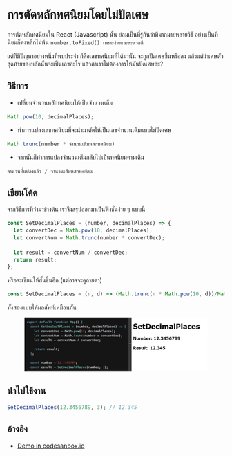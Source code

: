 # การตัดหลักทศนิยมโดยไม่ปัดเศษ

การตัดหลักทศนิยมใน React (Javascript) นั้น ย่อมเป็นที่รู้กันว่ามีมากมายหลายวิธี อย่างเป็นที่นิยมก็คงหลีกไม่พ้น `number.toFixed() เพราะง่ายและสะดวกดี`



แต่ก็มีปัญหาอย่างหนึ่งที่พบประจำ ก็คือเลขทศนิยมที่ได้มานั้น จะถูกปัดเศษขึ้นหรือลง แล้วแต่ว่าเศษตัวสุดท้ายของหลักนั้นจะเป็นเลขอะไร แล้วถ้าเราไม่ต้องการให้มันปัดเศษล่ะ?



## วิธีการ

* เปลี่ยนจำนวนหลักทศนิยมให้เป็นจำนวนเต็ม

```javascript
Math.pow(10, decimalPlaces);
```

* ทำการแปลงเลขทศนิยมที่จะนำมาตัดให้เป็นเลขจำนวนเต็มแบบไม่ปัดเศษ

```javascript
Math.trunc(number * จำนวนเต็มหลักทศนิยม)
```

* จากนั้นก็ทำการแปลงจำนวนเต็มกลับไปเป็นทศนิยมตามเดิม

```javascript
จำนวนที่แปลงแล้ว / จำนวนเต็มหลักทศนิยม
```

## เขียนโค้ด

จากวิธีการที่ว่ามาข้างต้น เราจึงสรุปออกมาเป็นฟังชั่นง่าย ๆ แบบนี้

```javascript
const SetDecimalPlaces = (number, decimalPlaces) => {
  let convertDec = Math.pow(10, decimalPlaces);
  let convertNum = Math.trunc(number * convertDec);

  let result = convertNum / convertDec;
  return result;
};
```

หรือจะเขียนให้สั้นขึ้นอีก (แต่อาจจะดูลายตา)

```javascript
const SetDecimalPlaces = (n, d) => (Math.trunc(n * Math.pow(10, d))/Math.pow(10, d))
```

ทั้งสองแบบให้ผลลัพท์เหมือนกัน&#x20;

<figure><img src="../../.gitbook/assets/SetDecimalPlaces.PNG" alt=""><figcaption></figcaption></figure>

## นำไปใช้งาน

```javascript
SetDecimalPlaces(12.3456789, 3); // 12.345
```

## อ้างอิง

* [Demo in codesanbox.io](https://codesandbox.io/s/setdecimalplaces-2qdwxp)

